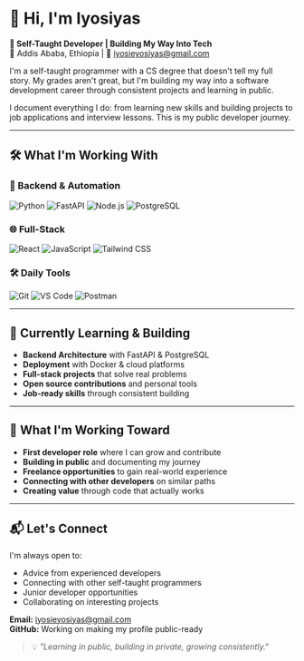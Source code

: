 
# 👋 Hi, I'm Iyosiyas

**🚀 Self-Taught Developer | Building My Way Into Tech**  
📍 Addis Ababa, Ethiopia | 💌 [iyosieyosiyas@gmail.com](mailto:iyosieyosiyas@gmail.com)  

I'm a self-taught programmer with a CS degree that doesn't tell my full story. My grades aren't great, but I'm building my way into a software development career through consistent projects and learning in public.

I document everything I do: from learning new skills and building projects to job applications and interview lessons. This is my public developer journey.

---

## 🛠️ What I'm Working With

### 🔧 Backend & Automation
![Python](https://img.shields.io/badge/Python-3776AB?style=for-the-badge&logo=python&logoColor=white)
![FastAPI](https://img.shields.io/badge/FastAPI-009688?style=for-the-badge&logo=fastapi&logoColor=white)
![Node.js](https://img.shields.io/badge/Node.js-339933?style=for-the-badge&logo=node.js&logoColor=white)
![PostgreSQL](https://img.shields.io/badge/PostgreSQL-336791?style=for-the-badge&logo=postgresql&logoColor=white)

### 🌐 Full-Stack
![React](https://img.shields.io/badge/React-61DAFB?style=for-the-badge&logo=react&logoColor=white)
![JavaScript](https://img.shields.io/badge/JavaScript-F7DF1E?style=for-the-badge&logo=javascript&logoColor=black)
![Tailwind CSS](https://img.shields.io/badge/Tailwind_CSS-06B6D4?style=for-the-badge&logo=tailwind-css&logoColor=white)

### 🛠️ Daily Tools
![Git](https://img.shields.io/badge/Git-F05032?style=for-the-badge&logo=git&logoColor=white)
![VS Code](https://img.shields.io/badge/VS_Code-007ACC?style=for-the-badge&logo=visual-studio-code&logoColor=white)
![Postman](https://img.shields.io/badge/Postman-FF6C37?style=for-the-badge&logo=postman&logoColor=white)

---

## 🌱 Currently Learning & Building

- **Backend Architecture** with FastAPI & PostgreSQL
- **Deployment** with Docker & cloud platforms
- **Full-stack projects** that solve real problems
- **Open source contributions** and personal tools
- **Job-ready skills** through consistent building

---

## 🎯 What I'm Working Toward

- **First developer role** where I can grow and contribute
- **Building in public** and documenting my journey
- **Freelance opportunities** to gain real-world experience
- **Connecting with other developers** on similar paths
- **Creating value** through code that actually works

---

## 📬 Let's Connect

I'm always open to:
- Advice from experienced developers
- Connecting with other self-taught programmers
- Junior developer opportunities
- Collaborating on interesting projects

**Email:** [iyosieyosiyas@gmail.com](mailto:iyosieyosiyas@gmail.com)  
**GitHub:** Working on making my profile public-ready

> 💡 *"Learning in public, building in private, growing consistently."*


